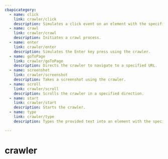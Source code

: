 ```yaml
---
cbapicategory:
  - name: click
    link: crawler/click
    description: Simulates a click event on an element with the specified ID.
  - name: crawl
    link: crawler/crawl
    description: Initiates a crawl process.
  - name: enter
    link: crawler/enter
    description: Simulates the Enter key press using the crawler.
  - name: goToPage
    link: crawler/goToPage
    description: Directs the crawler to navigate to a specified URL.
  - name: screenshot
    link: crawler/screenshot
    description: Takes a screenshot using the crawler.
  - name: scroll
    link: crawler/scroll
    description: Scrolls the crawler in a specified direction.
  - name: start
    link: crawler/start
    description: Starts the crawler.
  - name: type
    link: crawler/type
    description: Types the provided text into an element with the specified ID.

---
```

# crawler
<CBAPICategory />

